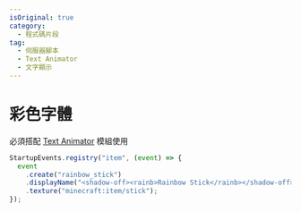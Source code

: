 ```yaml
---
isOriginal: true
category:
  - 程式碼片段
tag:
  - 伺服器腳本
  - Text Animator
  - 文字顯示
---
```


# 彩色字體

必須搭配 [Text Animator](https://modrinth.com/mod/text-animator) 模組使用

<VidStack src="/snippets/Rainbow-Text-with-Text-Animator/0.mp4"/>

```js
StartupEvents.registry("item", (event) => {
  event
    .create("rainbow_stick")
    .displayName("<shadow-off><rainb>Rainbow Stick</rainb></shadow-off>")
    .texture("minecraft:item/stick");
});
```
